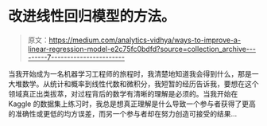 # 改进线性回归模型的方法。

> 原文：<https://medium.com/analytics-vidhya/ways-to-improve-a-linear-regression-model-e2c75fc0bdfd?source=collection_archive---------7----------------------->

当我开始成为一名机器学习工程师的旅程时，我清楚地知道我会得到什么，那是一大堆数学。从统计和概率到线性代数和微积分，我短暂的经历告诉我，要想在这个领域真正出类拔萃，对过程背后的数学有清晰的理解是必须的。当我开始在 Kaggle 的数据集上练习时，我总是想真正理解是什么导致一个参与者获得了更高的准确性或更低的均方误差，而另一个参与者却在努力创造可接受的结果…
